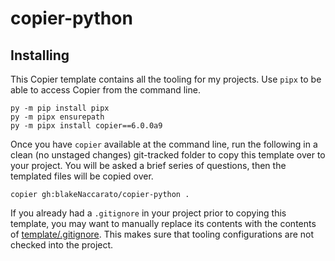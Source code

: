 # copier-python

## Installing

This Copier template contains all the tooling for my projects. Use `pipx` to be able to access Copier from the command line.

```Shell
py -m pip install pipx
py -m pipx ensurepath
py -m pipx install copier==6.0.0a9
```

Once you have `copier` available at the command line, run the following in a clean (no unstaged changes) git-tracked folder to copy this template over to your project. You will be asked a brief series of questions, then the templated files will be copied over.

```Shell
copier gh:blakeNaccarato/copier-python .
```

If you already had a `.gitignore` in your project prior to copying this template, you may want to manually replace its contents with the contents of [template/.gitignore](https://raw.githubusercontent.com/blakeNaccarato/copier-python/main/template/.gitignore.jinja). This makes sure that tooling configurations are not checked into the project.
